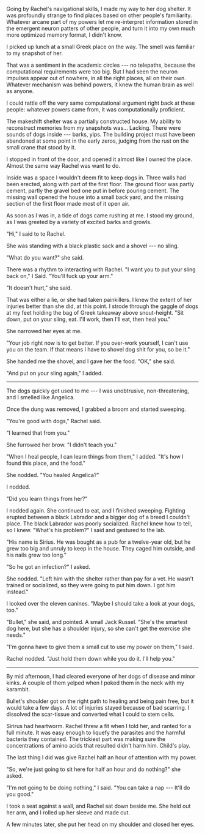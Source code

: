 Going by Rachel's navigational skills, I made my way to her dog shelter. It was profoundly strange
to find places based on other people's familiarity. Whatever arcane part of my powers let
me re-interpret information stored in the emergent neuron patters of other people, and
turn it into my own much more optimized memory format, I didn't know.

I picked up lunch at a small Greek place on the way. The smell was familiar to my
snapshot of her.

That was a sentiment in the academic circles --- no telepaths, because the computational
requirements were too big. But I had seen the neuron impulses appear out of nowhere, in
all the right places, all on their own. Whatever mechanism was behind powers, it knew
the human brain as well as anyone.

I could rattle off the very same computational argument right back at these people:
whatever powers came from, it was computationally proficient.

The makeshift shelter was a partially constructed house. My ability to reconstruct
memories from my snapshots was... Lacking. There were sounds
of dogs inside --- barks, yips. The building project must have been abandoned at some point in the
early zeros, judging from the rust on the small crane that stood by it.

I stopped in front of the door, and opened it almost like I owned the place. Almost the same way
Rachel was want to do.

Inside was a space I wouldn't deem fit to keep dogs in. Three walls had been erected, along with
part of the first floor. The ground floor was partly cement, partly the gravel bed one put in
before pouring cement. The missing wall opened the house into a small back yard, and the missing
section of the first floor made most of it open air.

As soon as I was in, a tide of dogs came rushing at me. I stood my ground, as I was greeted by
a variety of excited barks and growls.

"Hi," I said to to Rachel.

She was standing with a black plastic sack and a shovel --- no sling.

"What do you want?" she said.

There was a rhythm to interacting with Rachel. "I want you to put your sling back
on," I Said. "You'll fuck up your arm."

"It doesn't hurt," she said.

That was either a lie, or she had taken painkillers. I knew the extent of her injuries better
than she did, at this point. I strode through the gaggle of dogs at my feet holding the bag of
Greek takeaway above snout-height. "Sit down, put on your sling, eat. I'll work, then I'll
eat, then heal you."

She narrowed her eyes at me.

"Your job right now is to get better. If you over-work yourself, I can't use you on the team. If
that means I have to shovel dog shit for you, so be it."

She handed me the shovel, and I gave her the food. "OK," she said.

"And put on your sling again," I added.

----

The dogs quickly got used to me --- I was
unobtrusive, non-threatening, and I smelled like Angelica.

Once the dung was removed, I grabbed a broom and started sweeping.

"You're good with dogs," Rachel said.

"I learned that from you."

She furrowed her brow. "I didn't teach you."

"When I heal people, I can learn things from them," I added. "It's how I found this place, and the food."

She nodded. "You healed Angelica?"

I nodded.

"Did you learn things from her?"

I nodded again. She continued to eat, and I finished sweeping. Fighting erupted between a black Labrador
and a bigger dog of a breed I couldn't place. The black Labrador was poorly socialized. Rachel knew how to tell,
so I knew. "What's his problem?" I said and gestured to the lab.

"His name is Sirius. He was bought as a pub for a twelve-year old, but he grew too big and unruly to keep in
the house. They caged him outside, and his nails grew too long."

"So he got an infection?" I asked.

She nodded. "Left him with the shelter rather than pay for a vet. He wasn't trained or socialized, so they
were going to put him down. I got him instead."

I looked over the eleven canines. "Maybe I should take a look at your dogs, too."

"Bullet," she said, and pointed. A small Jack Russel. "She's the smartest dog here, but she has a shoulder 
injury, so she can't get the exercise she needs."

"I'm gonna have to give them a small cut to use my power on them," I said.

Rachel nodded. "Just hold them down while you do it. I'll help you."

----

By mid afternoon, I had cleared everyone of her dogs of disease and minor kinks. A couple of
them yelped when I poked them in the neck with my karambit.

Bullet's shoulder got on the right path to healing and being pain free, but it would take a
few days. A lot of injuries stayed because of bad scarring. I dissolved the scar-tissue and
converted what I could to stem cells.

Sirirus had heartworm. Rachel threw a fit when I told her, and ranted for a full minute. It was easy
enough to liquefy the parasites and the harmful bacteria they contained. The trickiest part was making sure
the concentrations of amino acids that resulted didn't harm him. Child's play.

The last thing I did was give Rachel half an hour of attention with my power.

"So, we're just going to sit here for half an hour and do nothing?" she asked.

"I'm not going to be doing nothing," I said. "You can take a nap --- It'll do you good."

I took a seat against a wall, and Rachel sat down beside me. She held out her arm, and I rolled
up her sleeve and made cut.

A few minutes later, she put her head on my shoulder and closed her eyes.
